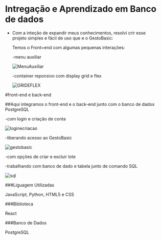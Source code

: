 # Intregação e Aprendizado em Banco de dados  

- Com a inteção de expandir meus conhecimentos, resolvi crir esse projeto simples e fácil de uso que e o GestoBasic:

  Temos o Front=end com algumas pequenas interações:
  
  -menu auxiliar
  
  ![MenuAuxiliar](https://github.com/user-attachments/assets/82230607-693e-4525-843a-68dbc45520c9)
  
  -container reponsivo com display grid e flex
  
  ![GRIDEFLEX](https://github.com/user-attachments/assets/e4322f69-271c-444f-901d-af540fd4b80f)




#front-end e back-end

##Aqui integramos o front-end e o back-end junto com o banco de dados PostgreSQL

-com login e criação de conta

![loginecriacao](https://github.com/user-attachments/assets/6c43941e-1c0e-4b45-a74b-7cb77f07192f)

-liberando acesso ao GestoBasic

![gestobasic](https://github.com/user-attachments/assets/f8e80547-a734-436e-afb0-226a3a6705b2)

-com opções de criar e excluir lote

-trabalhando com banco de dado e tabela junto de comando SQL

![sql](https://github.com/user-attachments/assets/b3b3220b-d7d1-49cb-bb83-9fc7885d34dd)


###Liguagem Utilizadas

JavaScript, Python, HTML5 e CSS

###Biblioteca

React

###Banco de Dados

PostgreSQL

